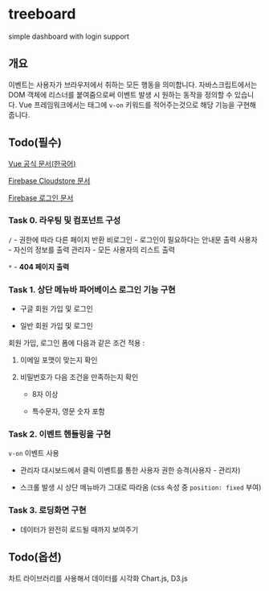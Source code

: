# treeboard
simple dashboard with login support
## 개요
이벤트는 사용자가 브라우저에서 취하는 모든 행동을 의미합니다. 자바스크립트에서는 DOM 객체에 리스너를 붙여줌으로써 이벤트 발생 시 원하는 동작을 정의할 수 있습니다. Vue 프레임워크에서는 태그에 `v-on` 키워드를 적어주는것으로 해당 기능을 구현해줍니다.
## Todo(필수)
[Vue 공식 문서(한국어)](https://kr.vuejs.org/v2/guide/index.html)

[Firebase Cloudstore 문서](https://firebase.google.com/docs/firestore/quickstart?hl=ko)

[Firebase 로그인 문서](https://firebase.google.com/docs/firestore/quickstart?hl=ko)

### Task 0. 라우팅 및 컴포넌트 구성

`/` - 권한에 따라 다른 페이지 반환
    비로그인 - 로그인이 필요하다는 안내문 출력
    사용자 - 자신의 정보를 출력
    관리자 - 모든 사용자의 리스트 출력

`*` - **404 페이지 출력**

### Task 1. 상단 메뉴바 파어베이스 로그인 기능 구현

- 구글 회원 가입 및 로그인

- 일반 회원 가입 및 로그인

회원 가입, 로그인 폼에 다음과 같은 조건 적용 :

  1. 이메일 포맷이 맞는지 확인
  
  2. 비밀번호가 다음 조건을 만족하는지 확인
  
      - 8자 이상
    
      - 특수문자, 영문 숫자 포함
      

### Task 2. 이벤트 헨들링을 구현

`v-on` 이벤트 사용 

- 관리자 대시보드에서 클릭 이벤트를 통한 사용자 권한 승격(사용자 - 관리자)
  
- 스크롤 발생 시 상단 메뉴바가 그대로 따라옴 (css 속성 중 `position: fixed` 부여)
  

### Task 3. 로딩화면 구현

- 데이터가 완전히 로드될 때까지 보여주기
## Todo(옵션)

차트 라이브러리를 사용해서 데이터를 시각화
Chart.js, D3.js 
